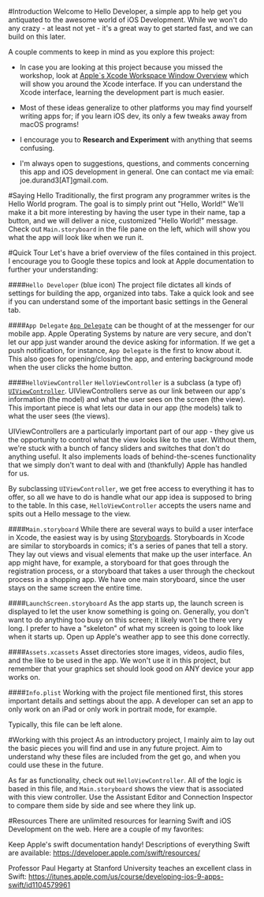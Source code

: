 #Introduction
Welcome to Hello Developer, a simple app to help get you antiquated to the
awesome world of iOS Development. While we won't do any crazy - at least not
yet - it's a great way to get started fast, and we can build on this later.

A couple comments to keep in mind as you explore this project:
* In case you are looking at this project because you missed the workshop, look
at [Apple`s Xcode Workspace Window Overview](https://developer.apple.com/library/prerelease/content/documentation/ToolsLanguages/Conceptual/Xcode_Overview/TheWorkspaceWindow.html#//apple_ref/doc/uid/TP40010215-CH25-SW1) which will show you around the Xcode interface. If you can understand the Xcode interface, learning the development part is much easier.

* Most of these ideas generalize to other platforms you may find yourself writing
apps for; if you learn iOS dev, its only a few tweaks away from macOS programs!

* I encourage you to **Research and Experiment** with anything that seems
confusing.

* I'm always open to suggestions, questions, and comments concerning this app and
iOS development in general. One can contact me via email: joe.durand3[AT]gmail.com.

#Saying Hello
Traditionally, the first program any programmer writes is the Hello World
program. The goal is to simply print out "Hello, World!" We'll make it a bit
more interesting by having the user type in their name, tap a button,
and we will deliver a nice, customized "Hello World!" message.
Check out `Main.storyboard` in the file pane on the left, which will show you what
the app will look like when we run it.

#Quick Tour
Let's have a brief overview of the files contained in this project. I encourage
you to Google these topics and look at Apple documentation to further your
understanding:

####`Hello Developer` (blue icon)
The project file dictates all kinds of settings for building the app, organized
into tabs. Take a quick look and see if you can understand some of the important
basic settings in the General tab.

####`App Delegate`
[`App Delegate`](https://developer.apple.com/reference/uikit/uiapplicationdelegate)
can be thought of at the messenger for our mobile app. Apple Operating Systems by nature
are very secure, and don't let our app just wander around the device asking for
information. If we get a push notification, for instance, `App Delegate` is the
first to know about it. This also goes for opening/closing the app, and
entering background mode when the user clicks the home button.

####`HelloViewController`
`HelloViewController` is a subclass (a type of) [`UIViewController`](https://developer.apple.com/reference/uikit/uiviewcontroller). UIViewControllers
serve as our link between our app's information (the model) and what the user
sees on the screen (the view). This important piece is what lets our data in our
app (the models) talk to what the user sees (the views).

UIViewControllers are a particularly important part of our app - they give us the
opportunity to control what the view looks like to the user. Without them, we're
stuck with a bunch of fancy sliders and switches that don't do anything useful.
It also implements loads of behind-the-scenes functionality that we simply don't
want to deal with and (thankfully) Apple has handled for us.

By subclassing `UIViewController`, we get free access to everything it has to offer,
so all we have to do is handle what our app idea is supposed to bring to the table.
In this case, `HelloViewController` accepts the users name and spits out a Hello
message to the view.

####`Main.storyboard`
While there are several ways to build a user interface in Xcode, the easiest
way is by using [Storyboards](https://developer.apple.com/library/content/documentation/ToolsLanguages/Conceptual/Xcode_Overview/DesigningwithStoryboards.html). Storyboards in Xcode are similar to
storyboards in comics; it's a series of panes that tell a story. They lay out
views and visual elements that make up the user interface. An app might have,
for example, a storyboard for that goes through the registration process, or a
storyboard that takes a user through the checkout process in a shopping app. We
have one main storyboard, since the user stays on the same screen the entire
time.

####`LaunchScreen.storyboard`
As the app starts up, the launch screen is displayed to let the user know
something is going on. Generally, you don't want to do anything too busy on this
screen; it likely won't be there very long. I prefer to have a "skeleton" of
what my screen is going to look like when it starts up. Open up Apple's weather
app to see this done correctly.

####`Assets.xcassets`
Asset directories store images, videos, audio files, and the like to be used in
the app. We won't use it in this project, but remember that your graphics set
should look good on ANY device your app works on.

####`Info.plist`
Working with the project file mentioned first, this stores important details and
settings about the app. A developer can set an app to only work on an iPad or
only work in portrait mode, for example.

Typically, this file can be left alone.

#Working with this project
As an introductory project, I mainly aim to lay out the basic pieces you will
find and use in any future project. Aim to understand why these files are included
from the get go, and when you could use these in the future.

As far as functionality, check out `HelloViewController`. All of the logic is
based in this file, and `Main.storyboard` shows the view that is associated with
this view controller. Use the Assistant Editor and Connection Inspector to compare
them side by side and see where they link up.

#Resources
There are unlimited resources for learning Swift and iOS Development on the web.
Here are a couple of my favorites:

Keep Apple's swift documentation handy! Descriptions of everything Swift are
available: https://developer.apple.com/swift/resources/

Professor Paul Hegarty at Stanford University teaches an excellent class in Swift:
https://itunes.apple.com/us/course/developing-ios-9-apps-swift/id1104579961
